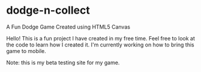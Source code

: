 # dodge-n-collect
A Fun Dodge Game Created using HTML5 Canvas

Hello! This is a fun project I have created in my free time. Feel free to look at the code to learn how I created it. I'm currently working on how to bring this game to mobile.

Note: this is my beta testing site for my game.
